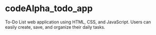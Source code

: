 # codeAlpha_todo_app
To-Do List web application using HTML, CSS, and JavaScript. Users can easily create, save, and organize their daily tasks.

